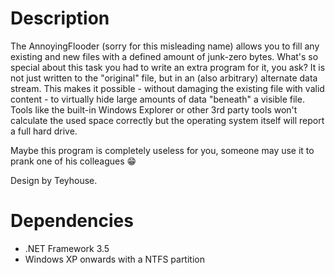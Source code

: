 Description
===========
The AnnoyingFlooder (sorry for this misleading name) allows you to fill any existing and new files with a defined amount of junk-zero bytes. What's so special about this task you had to write an extra program for it, you ask? It is not just written to the "original" file, but in an (also arbitrary) alternate data stream. This makes it possible - without damaging the existing file with valid content - to virtually hide large amounts of data "beneath" a visible file. Tools like the built-in Windows Explorer or other 3rd party tools won't calculate the used space correctly but the operating system itself will report a full hard drive.

Maybe this program is completely useless for you, someone may use it to prank one of his colleagues 😁

Design by Teyhouse.

Dependencies
============
 * .NET Framework 3.5
 * Windows XP onwards with a NTFS partition
